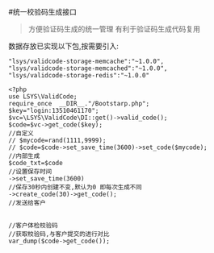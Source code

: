 #统一校验码生成接口
> 方便验证码生成的统一管理
> 有利于验证码生成代码复用


数据存放已实现以下包,按需要引入:

	"lsys/validcode-storage-memcache":"~1.0.0",
	"lsys/validcode-storage-memcached":"~1.0.0",
	"lsys/validcode-storage-redis":"~1.0.0"


```
<?php
use LSYS\ValidCode;
require_once  __DIR__."/Bootstarp.php";
$key="login:13510461170";
$vc=\LSYS\ValidCode\DI::get()->valid_code();
$code=$vc->get_code($key);
//自定义
// $mycode=rand(1111,9999);
// $code=$code->set_save_time(3600)->set_code($mycode);
//内部生成
$code_txt=$code
//设置保存时间
->set_save_time(3600)
//保存30秒内创建不变,默认为0 即每次生成不同
->create_code(30)->get_code();
//发送给客户


//客户体检校验码
//获取校验码,与客户提交的进行对比
var_dump($code->get_code());

```